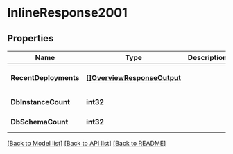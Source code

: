 # InlineResponse2001

## Properties
Name | Type | Description | Notes
------------ | ------------- | ------------- | -------------
**RecentDeployments** | [**[]OverviewResponseOutput**](OverviewResponseOutput.md) |  | [optional] [default to null]
**DbInstanceCount** | **int32** |  | [default to null]
**DbSchemaCount** | **int32** |  | [default to null]

[[Back to Model list]](../README.md#documentation-for-models) [[Back to API list]](../README.md#documentation-for-api-endpoints) [[Back to README]](../README.md)

